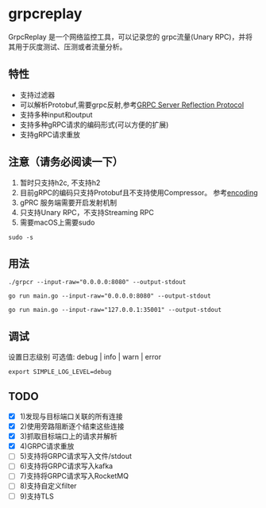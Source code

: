 # grpcreplay
GrpcReplay 是一个网络监控工具，可以记录您的 grpc流量(Unary RPC)，并将其用于灰度测试、压测或者流量分析。

## 特性
* 支持过滤器
* 可以解析Protobuf,需要grpc反射,参考[GRPC Server Reflection Protocol](https://github.com/grpc/grpc/blob/master/doc/server-reflection.md#grpc-server-reflection-protocol)
* 支持多种input和output
* 支持多种gRPC请求的编码形式(可以方便的扩展)
* 支持gRPC请求重放


## 注意（请务必阅读一下）
1. 暂时只支持h2c, 不支持h2
2. 目前gRPC的编码只支持Protobuf且不支持使用Compressor。 
参考[encoding](https://github.com/grpc/grpc-go/blob/master/Documentation/encoding.md)
3. gPRC 服务端需要开启发射机制
4. 只支持Unary RPC，不支持Streaming RPC
5. 需要macOS上需要sudo
```
sudo -s
```

## 用法
```
./grpcr --input-raw="0.0.0.0:8080" --output-stdout
```
```
go run main.go --input-raw="0.0.0.0:8080" --output-stdout
```
```
go run main.go --input-raw="127.0.0.1:35001" --output-stdout
```

## 调试
设置日志级别
可选值: debug | info | warn | error
```
export SIMPLE_LOG_LEVEL=debug
```
## TODO
* [x] 1)发现与目标端口关联的所有连接
* [x] 2)使用旁路阻断逐个结束这些连接
* [x] 3)抓取目标端口上的请求并解析
* [x] 4)GRPC请求重放
* [ ] 5)支持将GRPC请求写入文件/stdout
* [ ] 6)支持将GRPC请求写入kafka
* [ ] 7)支持将GRPC请求写入RocketMQ
* [ ] 8)支持自定义filter
* [ ] 9)支持TLS
